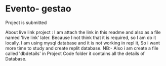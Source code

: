 # Evento- gestao

Project is submitted

About live link project : I am attach the link in this readme and also as a file named 'live link' later. Because I not think that it is required, so I am do it locally.
                          I am using mysql database and it is not working in repl it, So i want more time to study and create replit database.
                          NB:- Also i am create a file called 'dbdetails' in Project Code folder it contains all the details of Database.
